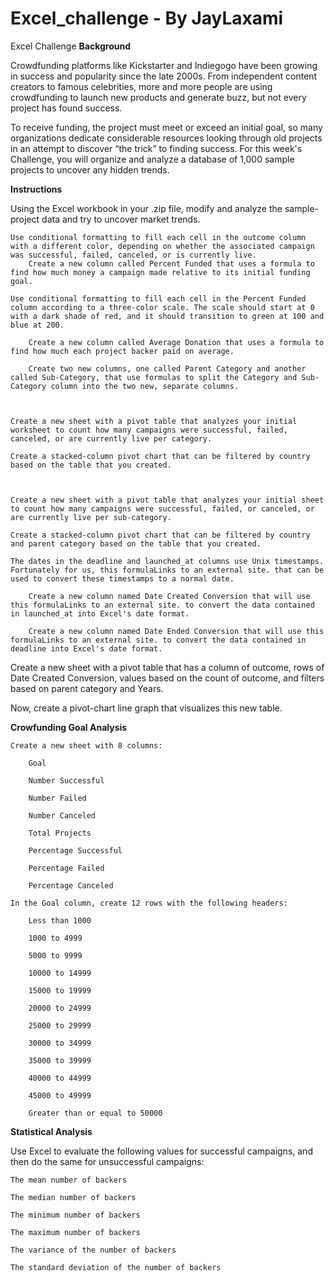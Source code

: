 # Excel_challenge - By JayLaxami
Excel Challenge
**Background**

Crowdfunding platforms like Kickstarter and Indiegogo have been growing in success and popularity since the late 2000s. From independent content creators to famous celebrities, more and more people are using crowdfunding to launch new products and generate buzz, but not every project has found success.

To receive funding, the project must meet or exceed an initial goal, so many organizations dedicate considerable resources looking through old projects in an attempt to discover “the trick” to finding success. For this week's Challenge, you will organize and analyze a database of 1,000 sample projects to uncover any hidden trends.

**Instructions**

Using the Excel workbook in your .zip file, modify and analyze the sample-project data and try to uncover market trends.


    Use conditional formatting to fill each cell in the outcome column with a different color, depending on whether the associated campaign was successful, failed, canceled, or is currently live.
        Create a new column called Percent Funded that uses a formula to find how much money a campaign made relative to its initial funding goal.

    Use conditional formatting to fill each cell in the Percent Funded column according to a three-color scale. The scale should start at 0 with a dark shade of red, and it should transition to green at 100 and blue at 200.

        Create a new column called Average Donation that uses a formula to find how much each project backer paid on average.

        Create two new columns, one called Parent Category and another called Sub-Category, that use formulas to split the Category and Sub-Category column into the two new, separate columns.



    Create a new sheet with a pivot table that analyzes your initial worksheet to count how many campaigns were successful, failed, canceled, or are currently live per category.

    Create a stacked-column pivot chart that can be filtered by country based on the table that you created.



    Create a new sheet with a pivot table that analyzes your initial sheet to count how many campaigns were successful, failed, or canceled, or are currently live per sub-category.

    Create a stacked-column pivot chart that can be filtered by country and parent category based on the table that you created.

    The dates in the deadline and launched_at columns use Unix timestamps. Fortunately for us, this formulaLinks to an external site. that can be used to convert these timestamps to a normal date.

        Create a new column named Date Created Conversion that will use this formulaLinks to an external site. to convert the data contained in launched_at into Excel's date format.

        Create a new column named Date Ended Conversion that will use this formulaLinks to an external site. to convert the data contained in deadline into Excel's date format.


Create a new sheet with a pivot table that has a column of outcome, rows of Date Created Conversion, values based on the count of outcome, and filters based on parent category and Years.

Now, create a pivot-chart line graph that visualizes this new table.

**Crowfunding Goal Analysis**

    Create a new sheet with 8 columns:

        Goal

        Number Successful

        Number Failed

        Number Canceled

        Total Projects

        Percentage Successful

        Percentage Failed

        Percentage Canceled

    In the Goal column, create 12 rows with the following headers:

        Less than 1000

        1000 to 4999

        5000 to 9999

        10000 to 14999

        15000 to 19999

        20000 to 24999

        25000 to 29999

        30000 to 34999

        35000 to 39999

        40000 to 44999

        45000 to 49999

        Greater than or equal to 50000

**Statistical Analysis**


Use Excel to evaluate the following values for successful campaigns, and then do the same for unsuccessful campaigns:

    The mean number of backers

    The median number of backers

    The minimum number of backers

    The maximum number of backers

    The variance of the number of backers

    The standard deviation of the number of backers


